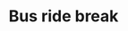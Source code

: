 ---
title: Bus ride break
category: blog
lat: 12.41837
lng: 102.32571
image: https://s3-us-west-2.amazonaws.com/travels2013/2014-01-30 00:10:35 PST.jpg
observation: 20140130001035PST
---
